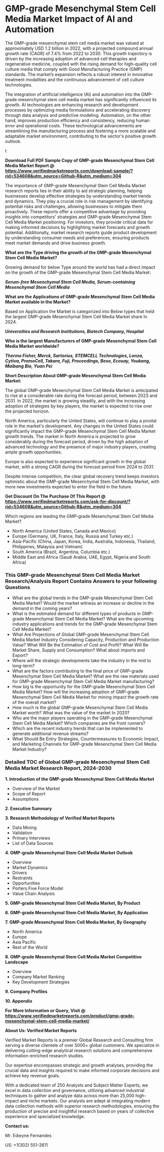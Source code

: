 <meta name="title" content="Global GMP-grade Mesenchymal Stem Cell Media Market Impact of AI and Automation"><meta name="description" content="The GMP-grade mesenchymal stem cell media market was valued at approximately USD 1.2 billion in 2022, with a projected compound annual growth rate (CAGR) of 7.4% from "><meta name="title" content="GMP-grade Mesenchymal Stem Cell Media Market Size, Share, Scope, Trends, Growth, Opportunities, Analysis, Forecast"><h1>GMP-grade Mesenchymal Stem Cell Media Market Impact of AI and Automation</h1><p>The GMP-grade mesenchymal stem cell media market was valued at approximately USD 1.2 billion in 2022, with a projected compound annual growth rate (CAGR) of 7.4% from 2022 to 2030. This growth trajectory is driven by the increasing adoption of advanced cell therapies and regenerative medicine, coupled with the rising demand for high-quality cell culture media that comply with Good Manufacturing Practice (GMP) standards. The market’s expansion reflects a robust interest in innovative treatment modalities and the continuous advancement of cell culture technologies.</p><p>The integration of artificial intelligence (AI) and automation into the GMP-grade mesenchymal stem cell media market has significantly influenced its growth. AI technologies are enhancing research and development processes by optimizing media formulations and accelerating discovery through data analysis and predictive modeling. Automation, on the other hand, improves production efficiency and consistency, reducing human error and operational costs. These technological advancements are streamlining the manufacturing process and fostering a more scalable and adaptable market environment, contributing to the sector's positive growth outlook.</p>t</p><p id="" class=""><strong>Download Full PDF Sample Copy of GMP-grade Mesenchymal Stem Cell Media Market Report @ <a href="https://www.verifiedmarketreports.com/download-sample/?rid=534608&utm_source=Github-R&utm_medium=304" target="_blank">https://www.verifiedmarketreports.com/download-sample/?rid=534608&utm_source=Github-R&utm_medium=304</a></strong></p><p>The importance of&nbsp;GMP-grade Mesenchymal Stem Cell Media Market research reports lies in their ability to aid strategic planning, helping businesses develop effective strategies by understanding market trends and dynamics. They play a crucial role in risk management by identifying potential risks and challenges, allowing businesses to mitigate them proactively. These reports offer a competitive advantage by providing insights into competitors' strategies and GMP-grade Mesenchymal Stem Cell Media Market positioning. For investors, they provide critical data for making informed decisions by highlighting market forecasts and growth potential. Additionally, market research reports guide product development by understanding consumer needs and preferences, ensuring products meet market demands and drive business growth.</p><p><strong>What are the&nbsp;Type driving the growth of the GMP-grade Mesenchymal Stem Cell Media Market?</strong></p><p id="" class="">Growing demand for below Type around the world has had a direct impact on the growth of the GMP-grade Mesenchymal Stem Cell Media Market:</p><em><strong>Serum-free Mesenchymal Stem Cell Media, Serum-containing Mesenchymal Stem Cell Media</strong></em></p><strong>What are the&nbsp;Applications&nbsp;of GMP-grade Mesenchymal Stem Cell Media Market available in the Market?</strong></p><p id="" class="">Based on Application the Market is categorized into Below types that held the largest GMP-grade Mesenchymal Stem Cell Media Market share In 2024.</p><em><strong>Universities and Research Institutions, Biotech Company, Hospital</strong></em></p><strong>Who is the largest Manufacturers of GMP-grade Mesenchymal Stem Cell Media Market worldwide?</strong></p><p><em><strong>Thermo Fisher, Merck, Sartorius, STEMCELL Technologies, Lonza, Cytiva, PromoCell, Takara, Fuji, Proceedings, Beso, Ecosay, Youkang, Maibang Bio, Yuan Pei</strong></em></p><p id="" class=""><strong>Short Description About GMP-grade Mesenchymal Stem Cell Media Market:</strong></p><p>The global GMP-grade Mesenchymal Stem Cell Media Market is anticipated to rise at a considerable rate during the forecast period, between 2023 and 2031. In 2022, the market is growing steadily, and with the increasing adoption of strategies by key players, the market is expected to rise over the projected horizon.</p><p>North America, particularly the United States, will continue to play a pivotal role in the market's development. Any changes in the United States could significantly impact the GMP-grade Mesenchymal Stem Cell Media Market growth trends. The market in North America is projected to grow considerably during the forecast period, driven by the high adoption of advanced technology and the presence of major industry players, creating ample growth opportunities.</p><p>Europe is also expected to experience significant growth in the global market, with a strong CAGR during the forecast period from 2024 to 2031.</p><p>Despite intense competition, the clear global recovery trend keeps investors optimistic about the GMP-grade Mesenchymal Stem Cell Media Market, with more new investments expected to enter the field in the future.</p><p id="" class=""><strong>Get Discount On The Purchase Of This Report @ <a href="https://www.verifiedmarketreports.com/ask-for-discount/?rid=534608&utm_source=Github-R&utm_medium=304" target="_blank">https://www.verifiedmarketreports.com/ask-for-discount/?rid=534608&utm_source=Github-R&utm_medium=304</a></strong></p>Which regions are leading the GMP-grade Mesenchymal Stem Cell Media Market?</p><ul><li>North America (United States, Canada and Mexico)</li><li>Europe (Germany, UK, France, Italy, Russia and Turkey etc.)</li><li>Asia-Pacific (China, Japan, Korea, India, Australia, Indonesia, Thailand, Philippines, Malaysia and Vietnam)</li><li>South America (Brazil, Argentina, Columbia etc.)</li><li>Middle East and Africa (Saudi Arabia, UAE, Egypt, Nigeria and South Africa)</li></ul><h3 id="" class="">This GMP-grade Mesenchymal Stem Cell Media Market Research/Analysis Report Contains Answers to your following Questions</h3><ul><li>What are the global trends in the GMP-grade Mesenchymal Stem Cell Media Market? Would the market witness an increase or decline in the demand in the coming years?</li><li>What is the estimated demand for different types of products in GMP-grade Mesenchymal Stem Cell Media Market? What are the upcoming industry applications and trends for the GMP-grade Mesenchymal Stem Cell Media Market?</li><li>What Are Projections of Global GMP-grade Mesenchymal Stem Cell Media Market Industry Considering Capacity, Production and Production Value? What Will Be the Estimation of Cost and Profit? What Will Be Market Share, Supply and Consumption? What about imports and Export?</li><li>Where will the strategic developments take the industry in the mid to long-term?</li><li>What are the factors contributing to the final price of GMP-grade Mesenchymal Stem Cell Media Market? What are the raw materials used for GMP-grade Mesenchymal Stem Cell Media Market manufacturing?</li><li>How big is the opportunity for the GMP-grade Mesenchymal Stem Cell Media Market? How will the increasing adoption of GMP-grade Mesenchymal Stem Cell Media Market for mining impact the growth rate of the overall market?</li><li>How much is the global GMP-grade Mesenchymal Stem Cell Media Market worth? What was the value of the market In 2020?</li><li>Who are the major players operating in the GMP-grade Mesenchymal Stem Cell Media Market? Which companies are the front runners?</li><li>Which are the recent industry trends that can be implemented to generate additional revenue streams?</li><li>What Should Be Entry Strategies, Countermeasures to Economic Impact, and Marketing Channels for GMP-grade Mesenchymal Stem Cell Media Market Industry?</li></ul><h3 id="" class="">Detailed TOC of Global GMP-grade Mesenchymal Stem Cell Media Market Research Report, 2024-2030</h3><p id="" class=""><strong>1. Introduction of the GMP-grade Mesenchymal Stem Cell Media Market</strong></p><ul><li>Overview of the Market</li><li>Scope of Report</li><li>Assumptions</li></ul><p id="" class=""><strong>2. Executive Summary</strong></p><p id="" class=""><strong>3. Research Methodology of Verified Market Reports</strong></p><ul><li>Data Mining</li><li>Validation</li><li>Primary Interviews</li><li>List of Data Sources</li></ul><p id="" class=""><strong>4. GMP-grade Mesenchymal Stem Cell Media Market Outlook</strong></p><ul><li>Overview</li><li>Market Dynamics</li><li>Drivers</li><li>Restraints</li><li>Opportunities</li><li>Porters Five Force Model</li><li>Value Chain Analysis</li></ul><p id="" class=""><strong>5. GMP-grade Mesenchymal Stem Cell Media Market, By Product</strong></p><p id="" class=""><strong>6. GMP-grade Mesenchymal Stem Cell Media Market, By Application</strong></p><p id="" class=""><strong>7. GMP-grade Mesenchymal Stem Cell Media Market, By Geography</strong></p><ul><li>North America</li><li>Europe</li><li>Asia Pacific</li><li>Rest of the World</li></ul><p id="" class=""><strong>8. GMP-grade Mesenchymal Stem Cell Media Market Competitive Landscape</strong></p><ul><li>Overview</li><li>Company Market Ranking</li><li>Key Development Strategies</li></ul><p id="" class=""><strong>9. Company Profiles</strong></p><p id="" class=""><strong>10. Appendix</strong></p><p id="" class=""><strong>For More Information or Query, Visit @ <a href="https://www.verifiedmarketreports.com/product/gmp-grade-mesenchymal-stem-cell-media-market/" target="_blank">https://www.verifiedmarketreports.com/product/gmp-grade-mesenchymal-stem-cell-media-market/</a></strong></p><p id="" class=""><strong>About Us: Verified Market Reports</strong></p><p id="" class="">Verified Market Reports is a premier Global Research and Consulting firm serving a diverse clientele of over 5000+ global customers. We specialize in delivering cutting-edge analytical research solutions and comprehensive information-enriched research studies.</p><p id="" class="">Our expertise encompasses strategic and growth analyses, providing the crucial data and insights required to make informed corporate decisions and achieve key revenue goals.</p><p id="" class="">With a dedicated team of 250 Analysts and Subject Matter Experts, we excel in data collection and governance, utilizing advanced industrial techniques to gather and analyze data across more than 25,000 high-impact and niche markets. Our analysts are adept at integrating modern data collection methods with superior research methodologies, ensuring the production of precise and insightful research based on years of collective experience and specialized knowledge.</p><p id="" class=""><strong>Contact us:</strong></p><p id="" class="">Mr. Edwyne Fernandes</p><p id="" class="">US: +1(302) 551-2611</p>